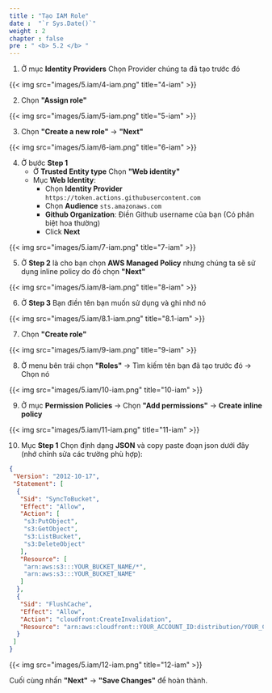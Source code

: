 ```yaml
---
title : "Tạo IAM Role"
date :  "`r Sys.Date()`" 
weight : 2
chapter : false
pre : " <b> 5.2 </b> "
---
```


1. Ở mục **Identity Providers** Chọn Provider chúng ta đã tạo trước đó

{{< img src="images/5.iam/4-iam.png" title="4-iam" >}}

2. Chọn **"Assign role"**

{{< img src="images/5.iam/5-iam.png" title="5-iam" >}}

3. Chọn **"Create a new role"** -> **"Next"**

{{< img src="images/5.iam/6-iam.png" title="6-iam" >}}

4. Ở bước **Step 1**
   - Ở **Trusted Entity type** Chọn **"Web identity"**
   - Mục **Web Identity**:
     - Chọn **Identity Provider** `https://token.actions.githubusercontent.com`
     - Chọn **Audience** `sts.amazonaws.com`
     - **Github Organization**: Điền Github username của bạn (Có phân biệt hoa thường)
     - Click **Next**

{{< img src="images/5.iam/7-iam.png" title="7-iam" >}}

5. Ở **Step 2** là cho bạn chọn **AWS Managed Policy** nhưng chúng ta sẽ sử dụng inline policy do đó chọn **"Next"**

{{< img src="images/5.iam/8-iam.png" title="8-iam" >}}

6. Ở **Step 3** Bạn điền tên bạn muốn sử dụng và ghi nhớ nó

{{< img src="images/5.iam/8.1-iam.png" title="8.1-iam" >}}

7. Chọn **"Create role"**

{{< img src="images/5.iam/9-iam.png" title="9-iam" >}}

8. Ở menu bên trái chọn **"Roles"** -> Tìm kiếm tên bạn đã tạo trước đó -> Chọn nó

{{< img src="images/5.iam/10-iam.png" title="10-iam" >}}

9. Ở mục **Permission Policies** -> Chọn **"Add permissions"** -> **Create inline policy**

{{< img src="images/5.iam/11-iam.png" title="11-iam" >}}

10.  Mục **Step 1** Chọn định dạng **JSON** và copy paste đoạn json dưới đây (nhớ chỉnh sửa các trường phù hợp):

```json
{
 "Version": "2012-10-17",
 "Statement": [
  {
   "Sid": "SyncToBucket",
   "Effect": "Allow",
   "Action": [
    "s3:PutObject",
    "s3:GetObject",
    "s3:ListBucket",
    "s3:DeleteObject"
   ],
   "Resource": [
    "arn:aws:s3:::YOUR_BUCKET_NAME/*",
    "arn:aws:s3:::YOUR_BUCKET_NAME"
   ]
  },
  {
   "Sid": "FlushCache",
   "Effect": "Allow",
   "Action": "cloudfront:CreateInvalidation",
   "Resource": "arn:aws:cloudfront::YOUR_ACCOUNT_ID:distribution/YOUR_CLOUDFRONT_ID"
  }
 ]
}
```

{{< img src="images/5.iam/12-iam.png" title="12-iam" >}}

Cuối cùng nhấn **"Next"** -> **"Save Changes"** để hoàn thành.
